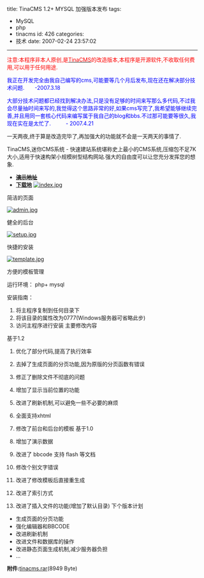 title: TinaCMS 1.2+ MYSQL 加强版本发布
tags:
  - MySQL
  - php
  - tinacms
id: 426
categories:
  - 技术
date: 2007-02-24 23:57:02
---

<span style="color: #ff0000;">注意:本程序非本人原创,是</span>[<span style="color: #ff0000;">TinaCMS</span>](http://phppro.cn)<span style="color: #ff0000;">的改造版本,本程序是开源软件,不收取任何费用,可以用于任何用途.</span>

<span style="color: #0000ff;">我正在开发完全由我自己编写的cms,可能要等几个月后发布,现在还在解决部分技术问题.       -2007.3.18</span>

<span style="color: #0000ff;">大部分技术问题都已经找到解决办法,只是没有足够的时间来写那么多代码,不过我会尽量抽时间来写的,我觉得这个思路非常的好,如果cms写完了,我希望能够继续完善,并且用同一套核心代码来编写属于我自己的blog和bbs.不过那可能要等很久,我现在实在是太忙了.          - 2007.4.21</span>

一天两夜,终于算是改造完毕了,再加强大的功能就不会是一天两天的事情了.

TinaCMS,迷你CMS系统 - 快速建站系统堪称史上最小的CMS系统,压缩包不足7K大小,适用于快速构架小规模树型结构网站.强大的自由度可以让您充分发挥您的想象.

*   [**<del>演示地址</del>**](http://www.foolbird.net/tinacms)
*   **[下载地](http://www.foolbird.net/wp-content/uploads/2007/02/242_tinacms.rar)**
[![index.jpg](//blog.foolbird.net/wp-content/uploads/2007/02/238_index.jpg)](//blog.foolbird.net/426.html/indexjpg "index.jpg")

简洁的页面

[![admin.jpg](//blog.foolbird.net/wp-content/uploads/2007/02/239_admin.jpg)](//blog.foolbird.net/426.html/adminjpg "admin.jpg")

健全的后台

[![setup.jpg](//blog.foolbird.net/wp-content/uploads/2007/02/240_setup.jpg)](//blog.foolbird.net/426.html/setupjpg "setup.jpg")

快捷的安装

[![template.jpg](//blog.foolbird.net/wp-content/uploads/2007/02/241_template.jpg)](//blog.foolbird.net/426.html/templatejpg "template.jpg")

方便的模板管理

运行环境：
php+ mysql

安装指南：

1.  将主程序复制到任何目录下
2.  将该目录的属性改为0777(Windows服务器可省略此步)
3.  访问主程序进行安装
主要修改内容

基于1.2

1.  优化了部分代码,提高了执行效率
2.  去掉了生成页面的分页功能,因为原版的分页函数有错误
3.  修正了删除文件不彻底的问题
4.  增加了显示当前位置的功能
5.  改进了刷新机制,可以避免一些不必要的麻烦
6.  全面支持xhtml
7.  修改了前台和后台的模板
基于1.0

1.  增加了演示数据
2.  改进了 bbcode 支持 flash 等文档
3.  修改个别文字错误
4.  改进了修改模板后直接重生成
5.  改进了索引方式
6.  改进了插入文件的功能(增加了默认目录)
下个版本计划

*   生成页面的分页功能
*   强化编辑器和BBCODE
*   改进刷新机制
*   改进文件和数据库的操作
*   改进静态页面生成机制,减少服务器负担
*   ...

**附件:**[tinacms.rar](http://www.foolbird.net/wp-content/uploads/2007/02/242_tinacms.rar)(8949 Byte)
